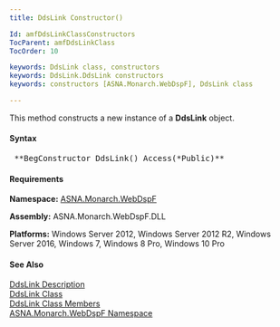 ```yaml
---
title: DdsLink Constructor()

Id: amfDdsLinkClassConstructors
TocParent: amfDdsLinkClass
TocOrder: 10

keywords: DdsLink class, constructors
keywords: DdsLink.DdsLink constructors
keywords: constructors [ASNA.Monarch.WebDspF], DdsLink class

---
```


This method constructs a new instance of a **DdsLink** object.

#### Syntax
<pre class="prettyprint"> **BegConstructor DdsLink() Access(*Public)** </pre>

#### Requirements
**Namespace:** [ASNA.Monarch.WebDspF](amfWebDspFNamespace.html)

**Assembly:** ASNA.Monarch.WebDspF.DLL

**Platforms:** Windows Server 2012, Windows Server 2012 R2, Windows Server 2016, Windows 7, Windows 8 Pro, Windows 10 Pro

#### See Also
[DdsLink Description](amfUnderstandingLinks.html)<br /> [DdsLink Class](amfDdsLinkClass.html) <br clear="none" /> [DdsLink Class Members](amfDdsLinkClassMembers.html) <br clear="none" /> [ ASNA.Monarch.WebDspF Namespace](amfWebDspFNamespace.html) 
